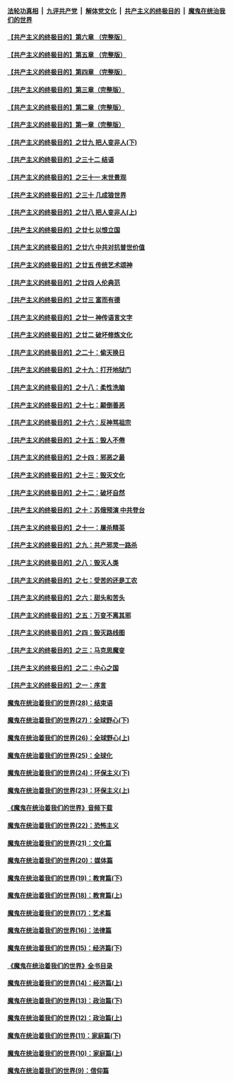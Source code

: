 

####  [法轮功真相](../../../../basic/blob/master/README.md?t=07021602) &nbsp;|&nbsp; [九评共产党](../../../../9ping.md/blob/master/README.md?t=07021602) &nbsp;|&nbsp; [解体党文化](../../../../jtdwh.md/blob/master/README.md?t=07021602)  &nbsp;|&nbsp; [共产主义的终极目的](../../../../gczydzjmd.md/blob/master/README.md?t=07021602) &nbsp;|&nbsp; [魔鬼在统治我们的世界](../../../../mgztzwmdsj.md/blob/master/README.md?t=07021602) 

#### [【共产主义的终极目的】第六章 （完整版）](../pages/nsc422/n11428913.md?t=07021602) 

#### [【共产主义的终极目的】第五章 （完整版）](../pages/nsc422/n11428912.md?t=07021602) 

#### [【共产主义的终极目的】第四章 （完整版）](../pages/nsc422/n11428907.md?t=07021602) 

#### [【共产主义的终极目的】第三章（完整版）](../pages/nsc422/n11428848.md?t=07021602) 

#### [【共产主义的终极目的】第二章（完整版）](../pages/nsc422/n11428831.md?t=07021602) 

#### [【共产主义的终极目的】第一章（完整版）](../pages/nsc422/n11417651.md?t=07021602) 

#### [【共产主义的终极目的】之廿九 把人变非人(下)](../pages/nsc422/n11344140.md?t=07021602) 

#### [【共产主义的终极目的】之三十二 结语](../pages/nsc422/n11360535.md?t=07021602) 

#### [【共产主义的终极目的】之三十一 末世景观](../pages/nsc422/n11351129.md?t=07021602) 

#### [【共产主义的终极目的】之三十 几成狼世界](../pages/nsc422/n11348280.md?t=07021602) 

#### [【共产主义的终极目的】之廿八 把人变非人(上)](../pages/nsc422/n11340492.md?t=07021602) 

#### [【共产主义的终极目的】之廿七 以恨立国](../pages/nsc422/n11336944.md?t=07021602) 

#### [【共产主义的终极目的】之廿六 中共对抗普世价值](../pages/nsc422/n11324785.md?t=07021602) 

#### [【共产主义的终极目的】之廿五 传统艺术颂神](../pages/nsc422/n11296396.md?t=07021602) 

#### [【共产主义的终极目的】之廿四 人伦典范](../pages/nsc422/n11296397.md?t=07021602) 

#### [【共产主义的终极目的】之廿三 富而有德](../pages/nsc422/n11283598.md?t=07021602) 

#### [【共产主义的终极目的】之廿一 神传语言文字](../pages/nsc422/n11263265.md?t=07021602) 

#### [【共产主义的终极目的】之廿二 破坏修炼文化](../pages/nsc422/n11245728.md?t=07021602) 

#### [【共产主义的终极目的】之二十：偷天换日](../pages/nsc422/n11238846.md?t=07021602) 

#### [【共产主义的终极目的】之十九：打开地狱门](../pages/nsc422/n11206376.md?t=07021602) 

#### [【共产主义的终极目的】之十八：柔性洗脑](../pages/nsc422/n11199994.md?t=07021602) 

#### [【共产主义的终极目的】之十七：颠倒善恶](../pages/nsc422/n11179782.md?t=07021602) 

#### [【共产主义的终极目的】之十六：反神骂祖宗](../pages/nsc422/n11166798.md?t=07021602) 

#### [【共产主义的终极目的】之十五：毁人不倦](../pages/nsc422/n11166792.md?t=07021602) 

#### [【共产主义的终极目的】之十四：邪恶之最](../pages/nsc422/n11150249.md?t=07021602) 

#### [【共产主义的终极目的】之十三：毁灭文化](../pages/nsc422/n11135227.md?t=07021602) 

#### [【共产主义的终极目的】之十二：破坏自然](../pages/nsc422/n11135214.md?t=07021602) 

#### [【共产主义的终极目的】之十：苏俄预演 中共登台](../pages/nsc422/n11118424.md?t=07021602) 

#### [【共产主义的终极目的】之十一：屠杀精英](../pages/nsc422/n11118442.md?t=07021602) 

#### [【共产主义的终极目的】之九：共产邪灵一路杀](../pages/nsc422/n11114139.md?t=07021602) 

#### [【共产主义的终极目的】之八：毁灭人类](../pages/nsc422/n11108503.md?t=07021602) 

#### [【共产主义的终极目的】之七：受苦的还是工农](../pages/nsc422/n11101809.md?t=07021602) 

#### [【共产主义的终极目的】之六：甜头和苦头](../pages/nsc422/n11096971.md?t=07021602) 

#### [【共产主义的终极目的】之五：万变不离其邪](../pages/nsc422/n11091285.md?t=07021602) 

#### [【共产主义的终极目的】之四：毁灭路线图](../pages/nsc422/n11086284.md?t=07021602) 

#### [【共产主义的终极目的】之三：马克思魔变](../pages/nsc422/n11061941.md?t=07021602) 

#### [【共产主义的终极目的】之二：中心之国](../pages/nsc422/n11047728.md?t=07021602) 

#### [【共产主义的终极目的】之一：序言](../pages/nsc422/n11086077.md?t=07021602) 

#### [魔鬼在统治着我们的世界(28)：结束语](../pages/nsc422/n10936246.md?t=07021602) 

#### [魔鬼在统治着我们的世界(27)：全球野心(下)](../pages/nsc422/n10928319.md?t=07021602) 

#### [魔鬼在统治着我们的世界(26)：全球野心(上)](../pages/nsc422/n10900318.md?t=07021602) 

#### [魔鬼在统治着我们的世界(25)：全球化](../pages/nsc422/n10788205.md?t=07021602) 

#### [魔鬼在统治着我们的世界(24)：环保主义(下)](../pages/nsc422/n10695307.md?t=07021602) 

#### [魔鬼在统治着我们的世界(23)：环保主义(上)](../pages/nsc422/n10688613.md?t=07021602) 

#### [《魔鬼在统治着我们的世界》音频下载](../pages/nsc422/n10635553.md?t=07021602) 

#### [魔鬼在统治着我们的世界(22)：恐怖主义](../pages/nsc422/n10614727.md?t=07021602) 

#### [魔鬼在统治着我们的世界(21)：文化篇](../pages/nsc422/n10597706.md?t=07021602) 

#### [魔鬼在统治着我们的世界(20)：媒体篇](../pages/nsc422/n10586579.md?t=07021602) 

#### [魔鬼在统治着我们的世界(19)：教育篇(下)](../pages/nsc422/n10564808.md?t=07021602) 

#### [魔鬼在统治着我们的世界(18)：教育篇(上)](../pages/nsc422/n10526970.md?t=07021602) 

#### [魔鬼在统治着我们的世界(17)：艺术篇](../pages/nsc422/n10499093.md?t=07021602) 

#### [魔鬼在统治着我们的世界(16)：法律篇](../pages/nsc422/n10485969.md?t=07021602) 

#### [魔鬼在统治着我们的世界(15)：经济篇(下)](../pages/nsc422/n10469975.md?t=07021602) 

#### [《魔鬼在统治着我们的世界》全书目录](../pages/nsc422/n10464261.md?t=07021602) 

#### [魔鬼在统治着我们的世界(14)：经济篇(上)](../pages/nsc422/n10457370.md?t=07021602) 

#### [魔鬼在统治着我们的世界(13)：政治篇(下)](../pages/nsc422/n10448270.md?t=07021602) 

#### [魔鬼在统治着我们的世界(12)：政治篇(上)](../pages/nsc422/n10444576.md?t=07021602) 

#### [魔鬼在统治着我们的世界(11)：家庭篇(下)](../pages/nsc422/n10440961.md?t=07021602) 

#### [魔鬼在统治着我们的世界(10)：家庭篇(上)](../pages/nsc422/n10435448.md?t=07021602) 

#### [魔鬼在统治着我们的世界(9)：信仰篇](../pages/nsc422/n10432159.md?t=07021602) 

